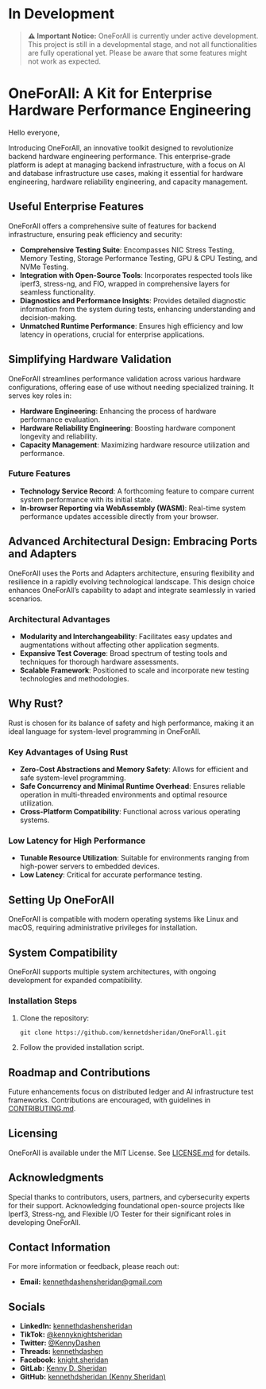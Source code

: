 # In Development

> **⚠️ Important Notice:** OneForAll is currently under active development. This project is still in a developmental stage, and not all functionalities are fully operational yet. Please be aware that some features might not work as expected.

# OneForAll: A Kit for Enterprise Hardware Performance Engineering

Hello everyone,

Introducing OneForAll, an innovative toolkit designed to revolutionize backend hardware engineering performance. This enterprise-grade platform is adept at managing backend infrastructure, with a focus on AI and database infrastructure use cases, making it essential for hardware engineering, hardware reliability engineering, and capacity management.

## Useful Enterprise Features

OneForAll offers a comprehensive suite of features for backend infrastructure, ensuring peak efficiency and security:

- **Comprehensive Testing Suite**: Encompasses NIC Stress Testing, Memory Testing, Storage Performance Testing, GPU & CPU Testing, and NVMe Testing.
- **Integration with Open-Source Tools**: Incorporates respected tools like iperf3, stress-ng, and FIO, wrapped in comprehensive layers for seamless functionality.
- **Diagnostics and Performance Insights**: Provides detailed diagnostic information from the system during tests, enhancing understanding and decision-making.
- **Unmatched Runtime Performance**: Ensures high efficiency and low latency in operations, crucial for enterprise applications.

## Simplifying Hardware Validation

OneForAll streamlines performance validation across various hardware configurations, offering ease of use without needing specialized training. It serves key roles in:

- **Hardware Engineering**: Enhancing the process of hardware performance evaluation.
- **Hardware Reliability Engineering**: Boosting hardware component longevity and reliability.
- **Capacity Management**: Maximizing hardware resource utilization and performance.

### Future Features

- **Technology Service Record**: A forthcoming feature to compare current system performance with its initial state.
- **In-browser Reporting via WebAssembly (WASM)**: Real-time system performance updates accessible directly from your browser.

## Advanced Architectural Design: Embracing Ports and Adapters

OneForAll uses the Ports and Adapters architecture, ensuring flexibility and resilience in a rapidly evolving technological landscape. This design choice enhances OneForAll’s capability to adapt and integrate seamlessly in varied scenarios.

### Architectural Advantages

- **Modularity and Interchangeability**: Facilitates easy updates and augmentations without affecting other application segments.
- **Expansive Test Coverage**: Broad spectrum of testing tools and techniques for thorough hardware assessments.
- **Scalable Framework**: Positioned to scale and incorporate new testing technologies and methodologies.

## Why Rust?

Rust is chosen for its balance of safety and high performance, making it an ideal language for system-level programming in OneForAll.

### Key Advantages of Using Rust

- **Zero-Cost Abstractions and Memory Safety**: Allows for efficient and safe system-level programming.
- **Safe Concurrency and Minimal Runtime Overhead**: Ensures reliable operation in multi-threaded environments and optimal resource utilization.
- **Cross-Platform Compatibility**: Functional across various operating systems.

### Low Latency for High Performance

- **Tunable Resource Utilization**: Suitable for environments ranging from high-power servers to embedded devices.
- **Low Latency**: Critical for accurate performance testing.

## Setting Up OneForAll

OneForAll is compatible with modern operating systems like Linux and macOS, requiring administrative privileges for installation.

## System Compatibility

OneForAll supports multiple system architectures, with ongoing development for expanded compatibility.

### Installation Steps

1. Clone the repository:
   ```
   git clone https://github.com/kennetdsheridan/OneForAll.git
   ```
2. Follow the provided installation script.

## Roadmap and Contributions

Future enhancements focus on distributed ledger and AI infrastructure test frameworks. Contributions are encouraged, with guidelines in [CONTRIBUTING.md](CONTRIBUTING.md).

## Licensing

OneForAll is available under the MIT License. See [LICENSE.md](LICENSE.md) for details.

## Acknowledgments

Special thanks to contributors, users, partners, and cybersecurity experts for their support. Acknowledging foundational open-source projects like Iperf3, Stress-ng, and Flexible I/O Tester for their significant roles in developing OneForAll.

## Contact Information

For more information or feedback, please reach out:

- **Email:** [kennethdashensheridan@gmail.com](mailto:kennethdashensheridan@gmail.com)


## Socials
- **LinkedIn:** [kennethdashensheridan](https://linkedin.com/in/kennethdashensheridan)
- **TikTok:** [@kennyknightsheridan](https://www.tiktok.com/@kennyknightsheridan?_t=8i3DZQJhD8l&_r=1)
- **Twitter:** [@KennyDashen](https://twitter.com/KennyDashen)
- **Threads:** [kennethdashen](https://www.threads.net/@kennethdashen)
- **Facebook:** [knight.sheridan](https://www.facebook.com/knight.sheridan?mibextid=2JQ9oc)
- **GitLab:** [Kenny D. Sheridan](https://gitlab.com/kennethdsheridan)
- **GitHub:** [kennethdsheridan (Kenny Sheridan)](https://github.com/kennethdsheridan)

